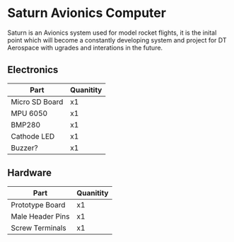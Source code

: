 # Saturn Avionics Computer

Saturn is an Avionics system used for model rocket flights, it is the inital point which will become a constantly developing system and project for DT Aerospace with ugrades and interations in the future.


## Electronics

| Part          | Quanitity     |
| ------------- |---------------|
|Micro SD Board |x1             |
|MPU 6050       |x1             |
|BMP280         |x1             |
|Cathode LED    |x1             |
|Buzzer?        |x1             |

## Hardware

| Part           | Quanitity     |
| -------------  |---------------|
|Prototype Board |x1             |
|Male Header Pins|x1             |
|Screw Terminals |x1             |
